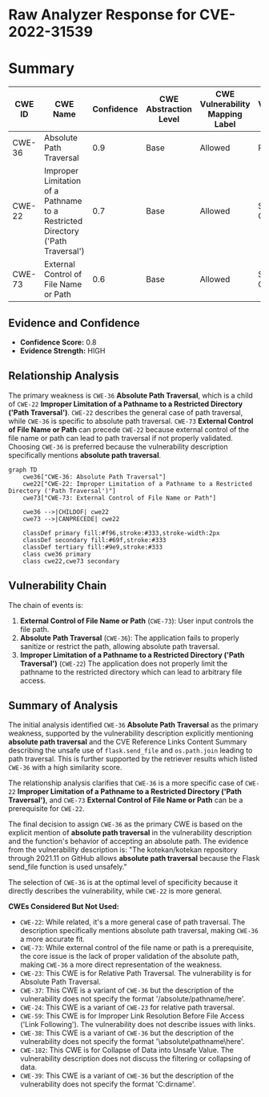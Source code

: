 # Raw Analyzer Response for CVE-2022-31539

# Summary
| CWE ID | CWE Name | Confidence | CWE Abstraction Level | CWE Vulnerability Mapping Label | CWE-Vulnerability Mapping Notes |
|---|---|---|---|---|---|
| CWE-36 | Absolute Path Traversal | 0.9 | Base | Allowed | Primary CWE |
| CWE-22 | Improper Limitation of a Pathname to a Restricted Directory ('Path Traversal') | 0.7 | Base | Allowed | Secondary Candidate |
| CWE-73 | External Control of File Name or Path | 0.6 | Base | Allowed | Secondary Candidate |

## Evidence and Confidence

*   **Confidence Score:** 0.8
*   **Evidence Strength:** HIGH

## Relationship Analysis
The primary weakness is `CWE-36` **Absolute Path Traversal**, which is a child of `CWE-22` **Improper Limitation of a Pathname to a Restricted Directory ('Path Traversal')**. `CWE-22` describes the general case of path traversal, while `CWE-36` is specific to absolute path traversal. `CWE-73` **External Control of File Name or Path** can precede `CWE-22` because external control of the file name or path can lead to path traversal if not properly validated. Choosing `CWE-36` is preferred because the vulnerability description specifically mentions **absolute path traversal**.

```mermaid
graph TD
    cwe36["CWE-36: Absolute Path Traversal"]
    cwe22["CWE-22: Improper Limitation of a Pathname to a Restricted Directory ('Path Traversal')"]
    cwe73["CWE-73: External Control of File Name or Path"]

    cwe36 -->|CHILDOF| cwe22
    cwe73 -->|CANPRECEDE| cwe22

    classDef primary fill:#f96,stroke:#333,stroke-width:2px
    classDef secondary fill:#69f,stroke:#333
    classDef tertiary fill:#9e9,stroke:#333
    class cwe36 primary
    class cwe22,cwe73 secondary
```

## Vulnerability Chain
The chain of events is:

1.  **External Control of File Name or Path** (`CWE-73`): User input controls the file path.
2.  **Absolute Path Traversal** (`CWE-36`): The application fails to properly sanitize or restrict the path, allowing absolute path traversal.
3.  **Improper Limitation of a Pathname to a Restricted Directory ('Path Traversal')** (`CWE-22`) The application does not properly limit the pathname to the restricted directory which can lead to arbitrary file access.

## Summary of Analysis
The initial analysis identified `CWE-36` **Absolute Path Traversal** as the primary weakness, supported by the vulnerability description explicitly mentioning **absolute path traversal** and the CVE Reference Links Content Summary describing the unsafe use of `flask.send_file` and `os.path.join` leading to path traversal. This is further supported by the retriever results which listed `CWE-36` with a high similarity score.

The relationship analysis clarifies that `CWE-36` is a more specific case of `CWE-22` **Improper Limitation of a Pathname to a Restricted Directory ('Path Traversal')**, and `CWE-73` **External Control of File Name or Path** can be a prerequisite for `CWE-22`.

The final decision to assign `CWE-36` as the primary CWE is based on the explicit mention of **absolute path traversal** in the vulnerability description and the function's behavior of accepting an absolute path. The evidence from the vulnerability description is: "The kotekan/kotekan repository through 2021.11 on GitHub allows **absolute path traversal** because the Flask send_file function is used unsafely."

The selection of `CWE-36` is at the optimal level of specificity because it directly describes the vulnerability, while `CWE-22` is more general.

**CWEs Considered But Not Used:**

*   `CWE-22`: While related, it's a more general case of path traversal. The description specifically mentions absolute path traversal, making `CWE-36` a more accurate fit.
*   `CWE-73`: While external control of the file name or path is a prerequisite, the core issue is the lack of proper validation of the absolute path, making `CWE-36` a more direct representation of the weakness.
*   `CWE-23`: This CWE is for Relative Path Traversal. The vulnerability is for Absolute Path Traversal.
*   `CWE-37`: This CWE is a variant of `CWE-36` but the description of the vulnerability does not specify the format '/absolute/pathname/here'.
*   `CWE-24`: This CWE is a variant of `CWE-23` for relative path traversal.
*   `CWE-59`: This CWE is for Improper Link Resolution Before File Access ('Link Following'). The vulnerability does not describe issues with links.
*   `CWE-38`: This CWE is a variant of `CWE-36` but the description of the vulnerability does not specify the format '\absolute\pathname\here'.
*   `CWE-182`: This CWE is for Collapse of Data into Unsafe Value. The vulnerability description does not discuss the filtering or collapsing of data.
*   `CWE-39`: This CWE is a variant of `CWE-36` but the description of the vulnerability does not specify the format 'C:dirname'.